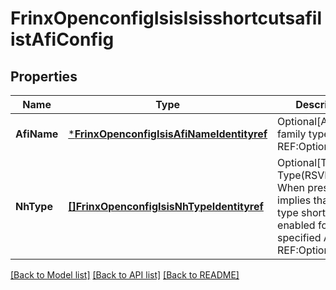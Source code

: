 # FrinxOpenconfigIsisIsisshortcutsafilistAfiConfig

## Properties
Name | Type | Description | Notes
------------ | ------------- | ------------- | -------------
**AfiName** | [***FrinxOpenconfigIsisAfiNameIdentityref**](frinx.openconfig.isis.AfiNameIdentityref.md) | Optional[Address-family type.] REF:Optional.empty | [optional] [default to null]
**NhType** | [**[]FrinxOpenconfigIsisNhTypeIdentityref**](frinx.openconfig.isis.NhTypeIdentityref.md) | Optional[Tunnel NH Type(RSVP,SR). When present it implies that nh-type shortcut is enabled for a specified AFI.] REF:Optional.empty | [optional] [default to null]

[[Back to Model list]](../README.md#documentation-for-models) [[Back to API list]](../README.md#documentation-for-api-endpoints) [[Back to README]](../README.md)


